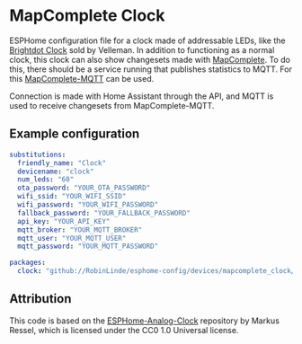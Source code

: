 # MapComplete Clock

ESPHome configuration file for a clock made of addressable LEDs, like the [Brightdot Clock](https://www.velleman.eu/products/view/?id=449304) sold by Velleman.
In addition to functioning as a normal clock, this clock can also show changesets made with [MapComplete](https://github.com/pietervdvn/MapComplete).
To do this, there should be a service running that publishes statistics to MQTT. For this [MapComplete-MQTT](https://github.com/RobinLinde/MapComplete-MQTT) can be used.

Connection is made with Home Assistant through the API, and MQTT is used to receive changesets from MapComplete-MQTT.

## Example configuration

```yaml
substitutions:
  friendly_name: "Clock"
  devicename: "clock"
  num_leds: "60"
  ota_password: "YOUR_OTA_PASSWORD"
  wifi_ssid: "YOUR_WIFI_SSID"
  wifi_password: "YOUR_WIFI_PASSWORD"
  fallback_password: "YOUR_FALLBACK_PASSWORD"
  api_key: "YOUR_API_KEY"
  mqtt_broker: "YOUR_MQTT_BROKER"
  mqtt_user: "YOUR_MQTT_USER"
  mqtt_password: "YOUR_MQTT_PASSWORD"

packages:
  clock: "github://RobinLinde/esphome-config/devices/mapcomplete_clock/mapcomplete_clock.yaml@main"
```

## Attribution

This code is based on the [ESPHome-Analog-Clock](https://github.com/markusressel/ESPHome-Analog-Clock) repository by Markus Ressel, which is licensed under the CC0 1.0 Universal license.
